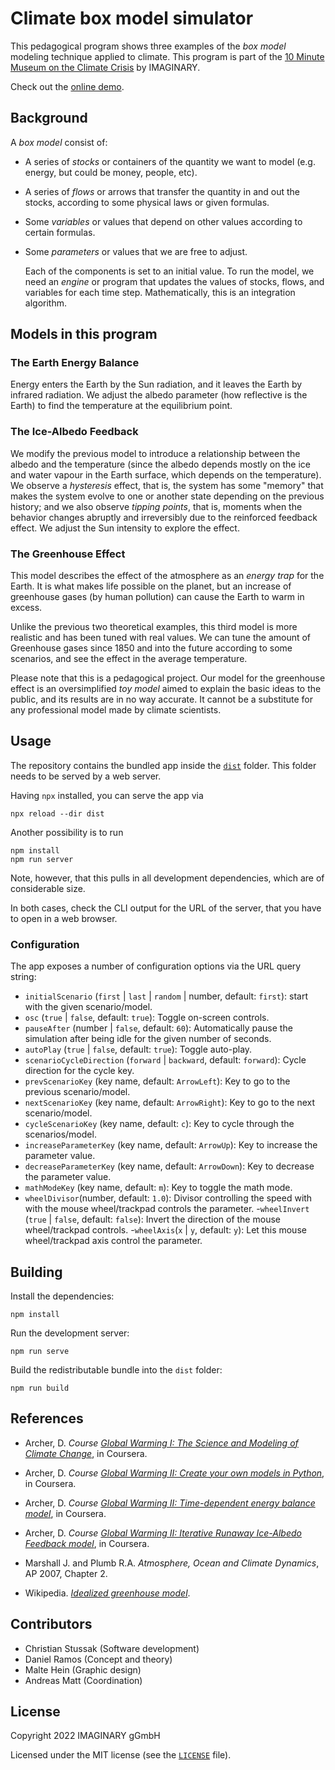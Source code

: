 # Climate box model simulator

This pedagogical program shows three examples of the _box model_ modeling technique applied to climate. This program is part of the [10 Minute Museum on the Climate Crisis](https://10mm.imaginary.org) by IMAGINARY.

Check out the [online demo](https://raw.githack.com/IMAGINARY/climate-crisis-box-models/main/dist/index.html).

## Background

A _box model_ consist of:

- A series of _stocks_ or containers of the quantity we want to model (e.g. energy, but could be money, people, etc).
- A series of _flows_ or arrows that transfer the quantity in and out the stocks, according to some physical laws or given formulas.
- Some _variables_ or values that depend on other values according to certain formulas.
- Some _parameters_ or values that we are free to adjust.

  Each of the components is set to an initial value. To run the model, we need an _engine_ or program that updates the values of stocks, flows, and variables for each time step. Mathematically, this is an integration algorithm.

## Models in this program

### The Earth Energy Balance

Energy enters the Earth by the Sun radiation, and it leaves the Earth by infrared radiation. We adjust the albedo parameter (how reflective is the Earth) to find the temperature at the equilibrium point.

### The Ice-Albedo Feedback

We modify the previous model to introduce a relationship between the albedo and the temperature (since the albedo depends mostly on the ice and water vapour in the Earth surface, which depends on the temperature). We observe a _hysteresis_ effect, that is, the system has some "memory" that makes the system evolve to one or another state depending on the previous history; and we also observe _tipping points_, that is, moments when the behavior changes abruptly and irreversibly due to the reinforced feedback effect. We adjust the Sun intensity to explore the effect.

### The Greenhouse Effect

This model describes the effect of the atmosphere as an _energy trap_ for the Earth. It is what makes life possible on the planet, but an increase of greenhouse gases (by human pollution) can cause the Earth to warm in excess.

Unlike the previous two theoretical examples, this third model is more realistic and has been tuned with real values. We can tune the amount of Greenhouse gases since 1850 and into the future according to some scenarios, and see the effect in the average temperature.

Please note that this is a pedagogical project. Our model for the greenhouse effect is an oversimplified _toy model_ aimed to explain the basic ideas to the public, and its results are in no way accurate. It cannot be a substitute for any professional model made by climate scientists.

## Usage

The repository contains the bundled app inside the [`dist`](dist) folder. This folder needs to be served by a web server.

Having `npx` installed, you can serve the app via

```shell
npx reload --dir dist
```

Another possibility is to run

```shell
npm install
npm run server
```

Note, however, that this pulls in all development dependencies, which are of considerable size.

In both cases, check the CLI output for the URL of the server, that you have to open in a web browser.

### Configuration

The app exposes a number of configuration options via the URL query string:

- `initialScenario` (`first` | `last` | `random` | number, default: `first`): start with the given scenario/model.
- `osc` (`true` | `false`, default: `true`): Toggle on-screen controls.
- `pauseAfter` (number | `false`, default: `60`): Automatically pause the simulation after being idle for the given number of seconds.
- `autoPlay` (`true` | `false`, default: `true`): Toggle auto-play.
- `scenarioCycleDirection` (`forward` | `backward`, default: `forward`): Cycle direction for the cycle key.
- `prevScenarioKey` (key name, default: `ArrowLeft`): Key to go to the previous scenario/model.
- `nextScenarioKey` (key name, default: `ArrowRight`): Key to go to the next scenario/model.
- `cycleScenarioKey` (key name, default: `c`): Key to cycle through the scenarios/model.
- `increaseParameterKey` (key name, default: `ArrowUp`): Key to increase the parameter value.
- `decreaseParameterKey` (key name, default: `ArrowDown`): Key to decrease the parameter value.
- `mathModeKey` (key name, default: `m`): Key to toggle the math mode.
- `wheelDivisor`(number, default: `1.0`): Divisor controlling the speed with with the mouse wheel/trackpad controls the parameter. -`wheelInvert` (`true` | `false`, default: `false`): Invert the direction of the mouse wheel/trackpad controls. -`wheelAxis`(`x` | `y`, default: `y`): Let this mouse wheel/trackpad axis control the parameter.

## Building

Install the dependencies:

```shell
npm install
```

Run the development server:

```shell
npm run serve
```

Build the redistributable bundle into the `dist` folder:

```shell
npm run build
```

## References

- Archer, D. _Course [Global Warming I: The Science and Modeling of Climate Change](https://www.coursera.org/learn/global-warming)_, in Coursera.

- Archer, D. _Course [Global Warming II: Create your own models in Python](https://www.coursera.org/learn/global-warming-model)_, in Coursera.

- Archer, D. _Course [Global Warming II: Time-dependent energy balance model](https://www.coursera.org/lecture/global-warming-model/how-the-model-works-xP2SG)_, in Coursera.

- Archer, D. _Course [Global Warming II: Iterative Runaway Ice-Albedo Feedback model](https://www.coursera.org/lecture/global-warming-model/how-the-model-works-rvNth)_, in Coursera.

- Marshall J. and Plumb R.A. _Atmosphere, Ocean and Climate Dynamics_, AP 2007, Chapter 2.

- Wikipedia. _[Idealized greenhouse model](https://en.wikipedia.org/wiki/Idealized_greenhouse_model)_.

## Contributors

- Christian Stussak (Software development)
- Daniel Ramos (Concept and theory)
- Malte Hein (Graphic design)
- Andreas Matt (Coordination)

## License

Copyright 2022 IMAGINARY gGmbH

Licensed under the MIT license (see the [`LICENSE`](LICENSE) file).
